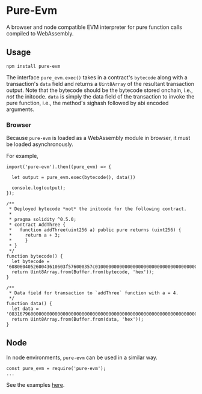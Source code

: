# Pure-Evm

A browser and node compatible EVM interpreter for pure function calls compiled to WebAssembly.

## Usage

`npm install pure-evm`

The interface `pure_evm.exec()` takes in a contract's `bytecode` along with a transaction's `data` field and returns a `Uint8Array` of the resultant transaction output. Note that the bytecode should be the bytecode stored onchain, i.e., *not* the initcode. `data` is simply the data field of the transaction to invoke the pure function, i.e., the method's sighash followed by abi encoded arguments.

### Browser

Because `pure-evm` is loaded as a WebAssembly module in browser, it must be loaded asynchronously.

For example,

```
import('pure-evm').then((pure_evm) => {

  let output = pure_evm.exec(bytecode(), data())

  console.log(output);
});

/**
 * Deployed bytecode *not* the initcode for the following contract.
 *
 * pragma solidity ^0.5.0;
 * contract AddThree {
 *   function addThree(uint256 a) public pure returns (uint256) {
 *     return a + 3;
 *     }
 * }
 */
function bytecode() {
  let bytecode = '608060405260043610603f576000357c0100000000000000000000000000000000000000000000000000000000900463ffffffff16806308316796146044575b600080fd5b348015604f57600080fd5b50607960048036036020811015606457600080fd5b8101908080359060200190929190505050608f565b6040518082815260200191505060405180910390f35b600060038201905091905056fea165627a7a723058200e912ad05dca5252a91d1ce28dda0451a49092178c344ac1a40ccf9c9d5d46150029';
  return Uint8Array.from(Buffer.from(bytecode, 'hex'));
}

/**
 * Data field for transaction to `addThree` function with a = 4.
 */
function data() {
  let data = '083167960000000000000000000000000000000000000000000000000000000000000004';
  return Uint8Array.from(Buffer.from(data, 'hex'));
}

```

## Node

In node environments, `pure-evm` can be used in a similar way.

```
const pure_evm = require('pure-evm');
...
```

See the examples [here](https://github.com/armaniferrante/pure-evm/tree/master/wasm/examples).
